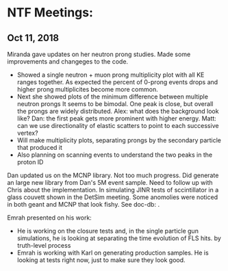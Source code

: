 # NTF Meetings:

## Oct 11, 2018

Miranda gave updates on her neutron prong studies. Made some improvements and changeges to the code.
* Showed a single neutron + muon prong multiplicity plot with all KE ranges together. 
As expected the percent of 0-prong events drops and higher prong multiplicites become more common.
* Next she showed plots of the minimum difference between multiple neutron prongs
It seems to be bimodal. One peak is close, but overall the prongs are widely distributed.
Alex: what does the background look like?
Dan: the first peak gets more prominent with higher energy.
Matt: can we use directionality of elastic scatters to point to each successive vertex?
* Will make multiplicity plots, separating prongs by the secondary particle that produced it
* Also planning on scanning events to understand the two peaks in the proton ID

Dan updated us on the MCNP library. Not too much progress. Did generate an large new library from Dan's 5M event sample. Need to follow up with Chris about the implementation. In simulating JINR tests of sccintillator in a glass couvett shown in the DetSim meeting. Some anomolies were noticed in both geant and MCNP that look fishy. See doc-db:  .

Emrah presented on his work:
* He is working on the closure tests and, in the single particle gun simulations, he is looking at separating the time evolution of FLS hits. by truth-level process
* Emrah is working with Karl on generating production samples. He is looking at tests right now, just to make sure they look good.

